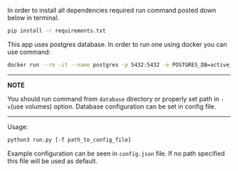 In order to install all dependencies required run command posted down below in terminal.

```bash
pip install -r requirements.txt
```

This app uses postgres database. In order to run one using docker you can use command:

```bash
docker run --rm -it --name postgres -p 5432:5432 -e POSTGRES_DB=active_firewall -e POSTGRES_PASSWORD=postgres -v $(pwd)/entry-points/db.sql:/docker-entrypoint-initdb.d/db.sql -d postgres
```
---
**NOTE**

You should run command from `database` directory or properly set path in `-v`(use volumes) option.
Database configuration can be set in config file.

---

Usage:
```bash
python3 run.py [-f path_to_config_file]
```

Example configuration can be seen in `config.json` file. If no path specified this file will be used as default.